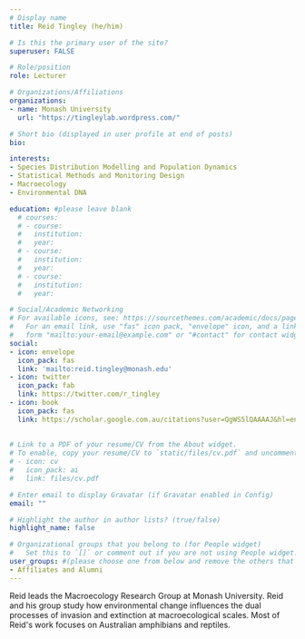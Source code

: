 ```yaml
---
# Display name
title: Reid Tingley (he/him)

# Is this the primary user of the site?
superuser: FALSE

# Role/position
role: Lecturer

# Organizations/Affiliations
organizations:
- name: Monash University
  url: "https://tingleylab.wordpress.com/"

# Short bio (displayed in user profile at end of posts)
bio: 

interests:
- Species Distribution Modelling and Population Dynamics
- Statistical Methods and Monitoring Design
- Macroecology
- Environmental DNA

education: #please leave blank
  # courses:
  # - course:
  #   institution:
  #   year:
  # - course:
  #   institution:
  #   year:
  # - course:
  #   institution:
  #   year:

# Social/Academic Networking
# For available icons, see: https://sourcethemes.com/academic/docs/page-builder/#icons
#   For an email link, use "fas" icon pack, "envelope" icon, and a link in the
#   form "mailto:your-email@example.com" or "#contact" for contact widget.
social:
- icon: envelope
  icon_pack: fas
  link: 'mailto:reid.tingley@monash.edu'
- icon: twitter
  icon_pack: fab
  link: https://twitter.com/r_tingley
- icon: book
  icon_pack: fas
  link: https://scholar.google.com.au/citations?user=QgWS5lQAAAAJ&hl=en
    
  
# Link to a PDF of your resume/CV from the About widget.
# To enable, copy your resume/CV to `static/files/cv.pdf` and uncomment the lines below.
# - icon: cv
#   icon_pack: ai
#   link: files/cv.pdf

# Enter email to display Gravatar (if Gravatar enabled in Config)
email: ""

# Highlight the author in author lists? (true/false)
highlight_name: false

# Organizational groups that you belong to (for People widget)
#   Set this to `[]` or comment out if you are not using People widget.
user_groups: #(please choose one from below and remove the others that aren't needed)
- Affiliates and Alumni
---
```


Reid leads the Macroecology Research Group at Monash University. Reid and his group study how environmental change influences the dual processes of invasion and extinction at macroecological scales. Most of Reid's work focuses on Australian amphibians and reptiles.
